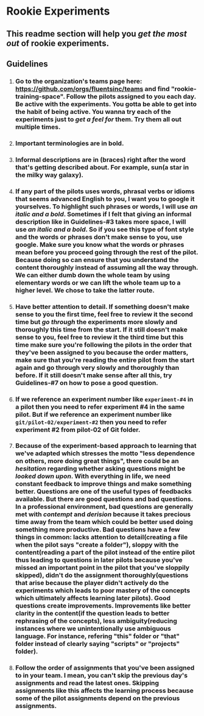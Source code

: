 # **Rookie Experiments**

## This readme section will help you _**get the most out**_ of rookie experiments. 


## **Guidelines** 

1. ### Go to the organization's teams page here: https://github.com/orgs/fluentsinc/teams and find "rookie-training-space". Follow the pilots assigned to you each day. Be active with the experiments. You gotta be able to get into the habit of being active. You wanna try each of the experiments just to _**get a feel for**_ them. Try them all out multiple times. 

2. ### Important terminologies are in **bold**. 

3. ### Informal descriptions are in (braces) right after the word that's getting described about. For example, sun(a star in the milky way galaxy).

4. ### If any part of the pilots uses words, phrasal verbs or idioms that seems advanced English to you, I want you to google it yourselves. To highlight such phrases or words, I will use _**an italic and a bold**_. Sometimes if I felt that giving an informal description like in Guidelines-#3 takes more space, I will use _**an italic and a bold**_. So if you see this type of font style and the words or phrases don't make sense to you, use google. Make sure you know what the words or phrases mean before you proceed going through the rest of the pilot. Because doing so can ensure that you understand the content thoroughly instead of assuming all the way through. We can either dumb down the whole team by using elementary words or we can lift the whole team up to a higher level. We chose to take the latter route. 

5. ### Have better attention to detail. If something doesn't make sense to you the first time, feel free to review it the second time but _**go through**_ the experiments more slowly and thoroughly this time from the start. If it still doesn't make sense to you, feel free to review it the third time but this time make sure you're following the pilots in the order that they've been assigned to you because the order matters, make sure that you're reading the entire pilot from the start again and go through very slowly and thoroughly than before. If it still doesn't make sense after all this, try Guidelines-#7 on how to pose a good question. 

6. ### If we reference an experiment number like `experiment-#4` in a pilot then you need to refer experiment #4 in the same pilot. But if we reference an experiment number like `git/pilot-02/experiment-#2` then you need to refer experiment #2 from pilot-02 of Git folder.

7. ### Because of the experiment-based approach to learning that we've adapted which stresses the motto "less dependence on others, more doing great things", there could be an _**hesitation**_ regarding whether asking questions might be _**looked down upon**_. With everything in life, we need constant feedback to improve things and make something better. Questions are one of the useful types of feedbacks available. But there are good questions and bad questions. In a professional environment, bad questions are generally met with _**contempt**_ and _**derision**_ because it takes precious time away from the team which could be better used doing something more productive. Bad questions have a few things in common: **lacks attention to detail**(creating a file when the pilot says "create a folder"), **sloppy with the content**(reading a part of the pilot instead of the entire pilot thus leading to questions in later pilots because you've missed an important point in the pilot that you've sloppily skipped), **didn't do the assignment thoroughly**(questions that arise because the player didn't actively do the experiments which leads to poor mastery of the concepts which ultimately affects learning later pilots). Good questions create improvements. Improvements like **better clarity in the content**(if the question leads to better rephrasing of the concepts), **less ambiguity**(reducing instances where we unintentionally use ambiguous language. For instance, refering "this" folder or "that" folder instead of clearly saying "scripts" or "projects" folder).

8. ### Follow the order of assignments that you've been assigned to in your team. I mean, you can't skip the previous day's assignments and read the latest ones. Skipping assignments like this affects the learning process because some of the pilot assignments depend on the previous assignments. 






